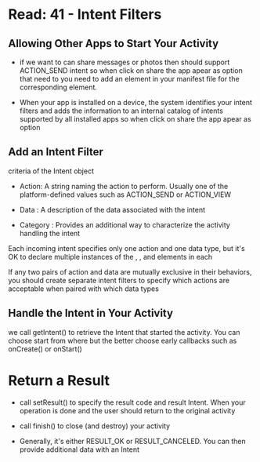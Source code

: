 # Read: 41 - Intent Filters

## Allowing Other Apps to Start Your Activity 
- if we want to  can share messages or photos then should support  ACTION_SEND intent so when click on share the app apear as option that need to you need to add an <intent-filter> element in your manifest file for the corresponding <activity> element.

- When your app is installed on a device, the system identifies your intent filters and adds the information to an internal catalog of intents supported by all installed apps  so when click on share the app apear as option


## Add an Intent Filter
criteria of the Intent object

- Action: A string naming the action to perform. Usually one of the platform-defined values such as ACTION_SEND or ACTION_VIEW

- Data : <data> A description of the data associated with the intent

- Category :<category> Provides an additional way to characterize the activity handling the intent

Each incoming intent specifies only one action and one data type, but it's OK to declare multiple instances of the <action>, <category>, and <data> elements in each <intent-filter>

If any two pairs of action and data are mutually exclusive in their behaviors, you should create separate intent filters to specify which actions are acceptable when paired with which data types

## Handle the Intent in Your Activity
we  call getIntent() to retrieve the Intent that started the activity. You can choose start from where but the better choose  early callbacks such as onCreate() or onStart()


# Return a Result

- call setResult() to specify the result code and result Intent. When your operation is done and the user should return to the original activity

 - call finish() to close (and destroy) your activity

- Generally, it's either RESULT_OK or RESULT_CANCELED. You can then provide additional data with an Intent